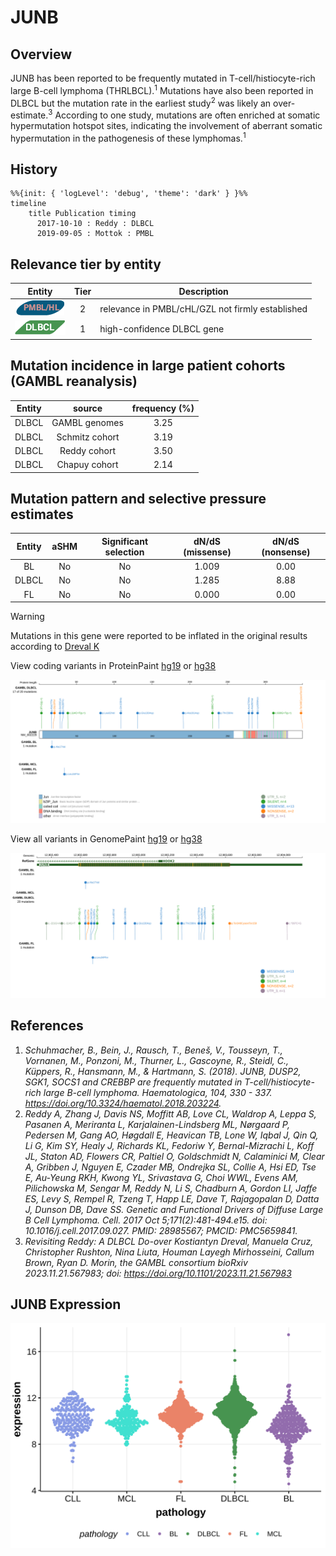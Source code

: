 # JUNB

## Overview
JUNB has been reported to be frequently mutated in T-cell/histiocyte-rich large B-cell lymphoma (THRLBCL).<sup>1</sup> Mutations have also been reported in DLBCL but the mutation rate in the earliest study<sup>2</sup> was likely an over-estimate.<sup>3</sup> According to one study, mutations are often enriched at somatic hypermutation hotspot sites, indicating the involvement of aberrant somatic hypermutation in the pathogenesis of these lymphomas.<sup>1</sup>
## History
```mermaid
%%{init: { 'logLevel': 'debug', 'theme': 'dark' } }%%
timeline
    title Publication timing
      2017-10-10 : Reddy : DLBCL
      2019-09-05 : Mottok : PMBL
```

## Relevance tier by entity

|Entity|Tier|Description               |
|:------:|:----:|--------------------------|
|![PMBL](images/icons/PMBL_tier2.png)|2|relevance in PMBL/cHL/GZL not firmly established|
|![DLBCL](images/icons/DLBCL_tier1.png) |1   |high-confidence DLBCL gene|

## Mutation incidence in large patient cohorts (GAMBL reanalysis)

|Entity|source        |frequency (%)|
|:------:|:--------------:|:-------------:|
|DLBCL |GAMBL genomes |3.25         |
|DLBCL |Schmitz cohort|3.19         |
|DLBCL |Reddy cohort  |3.50         |
|DLBCL |Chapuy cohort |2.14         |

## Mutation pattern and selective pressure estimates

|Entity|aSHM|Significant selection|dN/dS (missense)|dN/dS (nonsense)|
|:------:|:----:|:---------------------:|:----------------:|:----------------:|
|BL    |No  |No                   |1.009           |0.00            |
|DLBCL |No  |No                   |1.285           |8.88            |
|FL    |No  |No                   |0.000           |0.00            |



> [!WARNING]
> Mutations in this gene were reported to be inflated in the original results according to [Dreval K](https://www.biorxiv.org/content/10.1101/2023.11.21.567983v1)


View coding variants in ProteinPaint [hg19](https://morinlab.github.io/LLMPP/GAMBL/JUNB_protein.html)  or [hg38](https://morinlab.github.io/LLMPP/GAMBL/JUNB_protein_hg38.html)

![](images/proteinpaint/JUNB_NM_002229.svg)

View all variants in GenomePaint [hg19](https://morinlab.github.io/LLMPP/GAMBL/JUNB.html)  or [hg38](https://morinlab.github.io/LLMPP/GAMBL/JUNB_hg38.html)

![](images/proteinpaint/JUNB.svg)

## References
1. *Schuhmacher, B., Bein, J., Rausch, T., Beneš, V., Tousseyn, T., Vornanen, M., Ponzoni, M., Thurner, L., Gascoyne, R., Steidl, C., Küppers, R., Hansmann, M., & Hartmann, S. (2018). JUNB, DUSP2, SGK1, SOCS1 and CREBBP are frequently mutated in T-cell/histiocyte-rich large B-cell lymphoma. Haematologica, 104, 330 - 337. https://doi.org/10.3324/haematol.2018.203224.*
2. *Reddy A, Zhang J, Davis NS, Moffitt AB, Love CL, Waldrop A, Leppa S, Pasanen A, Meriranta L, Karjalainen-Lindsberg ML, Nørgaard P, Pedersen M, Gang AO, Høgdall E, Heavican TB, Lone W, Iqbal J, Qin Q, Li G, Kim SY, Healy J, Richards KL, Fedoriw Y, Bernal-Mizrachi L, Koff JL, Staton AD, Flowers CR, Paltiel O, Goldschmidt N, Calaminici M, Clear A, Gribben J, Nguyen E, Czader MB, Ondrejka SL, Collie A, Hsi ED, Tse E, Au-Yeung RKH, Kwong YL, Srivastava G, Choi WWL, Evens AM, Pilichowska M, Sengar M, Reddy N, Li S, Chadburn A, Gordon LI, Jaffe ES, Levy S, Rempel R, Tzeng T, Happ LE, Dave T, Rajagopalan D, Datta J, Dunson DB, Dave SS. Genetic and Functional Drivers of Diffuse Large B Cell Lymphoma. Cell. 2017 Oct 5;171(2):481-494.e15. doi: 10.1016/j.cell.2017.09.027. PMID: 28985567; PMCID: PMC5659841.*
3. *Revisiting Reddy: A DLBCL Do-over
Kostiantyn Dreval, Manuela Cruz, Christopher Rushton, Nina Liuta, Houman Layegh Mirhosseini, Callum Brown, Ryan D. Morin, the GAMBL consortium
bioRxiv 2023.11.21.567983; doi: https://doi.org/10.1101/2023.11.21.567983*
## JUNB Expression
![](images/gene_expression/JUNB_by_pathology.svg)
<!-- ORIGIN: reddyGeneticFunctionalDrivers2017 -->
<!-- DLBCL: reddyGeneticFunctionalDrivers2017 -->
<!-- PMBL: mottokIntegrativeGenomicAnalysis2019b -->
